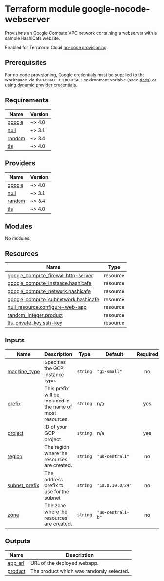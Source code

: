 # Terraform module google-nocode-webserver

Provisions an Google Compute VPC network containing a webserver with a sample HashiCafe website.

Enabled for Terraform Cloud [no-code provisioning](https://developer.hashicorp.com/terraform/cloud-docs/no-code-provisioning/module-design).

## Prerequisites

For no-code provisioning, Google credentials must be supplied to the workspace via the `GOOGLE_CREDENTIALS` environment variable (ssee [docs](https://registry.terraform.io/providers/hashicorp/google/latest/docs/guides/provider_reference#using-terraform-cloud)) or using [dynamic provider credentials](https://developer.hashicorp.com/terraform/cloud-docs/workspaces/dynamic-provider-credentials).

<!-- BEGIN_TF_DOCS -->
## Requirements

| Name | Version |
|------|---------|
| <a name="requirement_google"></a> [google](#requirement\_google) | ~> 4.0 |
| <a name="requirement_null"></a> [null](#requirement\_null) | ~> 3.1 |
| <a name="requirement_random"></a> [random](#requirement\_random) | ~> 3.4 |
| <a name="requirement_tls"></a> [tls](#requirement\_tls) | ~> 4.0 |

## Providers

| Name | Version |
|------|---------|
| <a name="provider_google"></a> [google](#provider\_google) | ~> 4.0 |
| <a name="provider_null"></a> [null](#provider\_null) | ~> 3.1 |
| <a name="provider_random"></a> [random](#provider\_random) | ~> 3.4 |
| <a name="provider_tls"></a> [tls](#provider\_tls) | ~> 4.0 |

## Modules

No modules.

## Resources

| Name | Type |
|------|------|
| [google_compute_firewall.http-server](https://registry.terraform.io/providers/hashicorp/google/latest/docs/resources/compute_firewall) | resource |
| [google_compute_instance.hashicafe](https://registry.terraform.io/providers/hashicorp/google/latest/docs/resources/compute_instance) | resource |
| [google_compute_network.hashicafe](https://registry.terraform.io/providers/hashicorp/google/latest/docs/resources/compute_network) | resource |
| [google_compute_subnetwork.hashicafe](https://registry.terraform.io/providers/hashicorp/google/latest/docs/resources/compute_subnetwork) | resource |
| [null_resource.configure-web-app](https://registry.terraform.io/providers/hashicorp/null/latest/docs/resources/resource) | resource |
| [random_integer.product](https://registry.terraform.io/providers/hashicorp/random/latest/docs/resources/integer) | resource |
| [tls_private_key.ssh-key](https://registry.terraform.io/providers/hashicorp/tls/latest/docs/resources/private_key) | resource |

## Inputs

| Name | Description | Type | Default | Required |
|------|-------------|------|---------|:--------:|
| <a name="input_machine_type"></a> [machine\_type](#input\_machine\_type) | Specifies the GCP instance type. | `string` | `"g1-small"` | no |
| <a name="input_prefix"></a> [prefix](#input\_prefix) | This prefix will be included in the name of most resources. | `string` | n/a | yes |
| <a name="input_project"></a> [project](#input\_project) | ID of your GCP project. | `string` | n/a | yes |
| <a name="input_region"></a> [region](#input\_region) | The region where the resources are created. | `string` | `"us-central1"` | no |
| <a name="input_subnet_prefix"></a> [subnet\_prefix](#input\_subnet\_prefix) | The address prefix to use for the subnet. | `string` | `"10.0.10.0/24"` | no |
| <a name="input_zone"></a> [zone](#input\_zone) | The zone where the resources are created. | `string` | `"us-central1-b"` | no |

## Outputs

| Name | Description |
|------|-------------|
| <a name="output_app_url"></a> [app\_url](#output\_app\_url) | URL of the deployed webapp. |
| <a name="output_product"></a> [product](#output\_product) | The product which was randomly selected. |
<!-- END_TF_DOCS -->